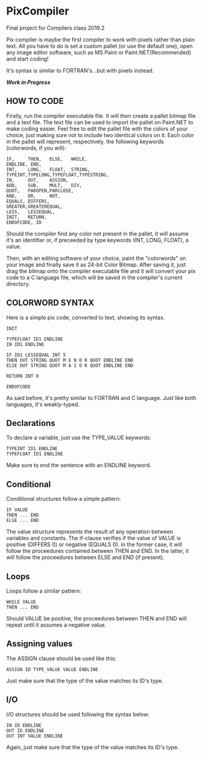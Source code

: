 # PixCompiler 
Final project for Compilers class 2019.2

Pix compiler is maybe the first compiler to work with pixels rather than plain text. All you have to do is set a custom
pallet (or use the default one), open any image editor software, such as MS Paint or Paint.NET(Recommended) and start coding!

It's syntax is similar to FORTRAN's...but with pixels instead.

***Work in Progress***

## HOW TO CODE

Firstly, run the compiler executable file. It will then create a pallet bitmap file and a text file.
The text file can be used to import the pallet on Paint.NET to make coding easier. Feel free to edit the pallet 
file with the colors of your choice, just making sure not to include two identical colors on it. 
Each color in the pallet will represent, respectively, the following keywords (colorwords, if you will):

    IF,     THEN,   ELSE,   WHILE,
    ENDLINE, END,
    INT,    LONG,   FLOAT,  STRING,
    TYPEINT,TYPELONG,TYPEFLOAT,TYPESTRING,
    IN,     OUT,    ASSIGN,
    ADD,    SUB,    MULT,   DIV,
    QUOT,   PAROPEN,PARCLOSE,
    AND,    OR,     NOT,
    EQUALS, DIFFERS,
    GREATER,GREATEREQUAL,
    LESS,   LESSEQUAL,
    INIT,   RETURN,
    ENDOFCODE, ID

Should the compiler find any color not present in the pallet, it will assume it's an identifier or, if preceeded 
by type keywords (INT, LONG, FLOAT), a value.

Then, with an editing software of your choice, paint the "colorwords" on your image and finally save it as 24-bit Color Bitmap.
After saving it, just drag the bitmap onto the compiler executable file and it will convert your pix code to a C language file,
which will be saved in the compiler's current directory.

## COLORWORD SYNTAX

Here is a simple pix code, converted to text, showing its syntax.


    INIT

    TYPEFLOAT ID1 ENDLINE
    IN ID1 ENDLINE

    IF ID1 LESSEQUAL INT 5
    THEN OUT STRING QUOT M E N O R QUOT ENDLINE END
    ELSE OUT STRING QUOT M A I O R QUOT ENDLINE END

    RETURN INT 0

    ENDOFCODE

As said before, it's pretty similar to FORTRAN and C language. Just like both languages, it's weakly-typed.

## Declarations

To declare a variable, just use the TYPE_VALUE keywords:

    TYPEINT ID1 ENDLINE
    TYPEFLOAT ID1 ENDLINE

Make sure to end the sentence with an ENDLINE keyword.

## Conditional

Conditional structures follow a simple pattern:

    IF VALUE
    THEN ... END
    ELSE ... END 

The value structure represents the result of any operation between variables and constants. The if-clause verifies
if the value of VALUE is positive (DIFFERS 0) or negative (EQUALS 0). In the former case, it will follow the proceedures
contained between THEN and END. In the latter, it will follow the proceedures between ELSE and END (if present).

## Loops

Loops follow a similar pattern:
    
    WHILE VALUE
    THEN ... END
        
Should VALUE be positive, the proceedures between THEN and END will repeat until it assumes a negative value.

## Assigning values

The ASSIGN clause should be used like this:

    ASSIGN ID TYPE_VALUE VALUE ENDLINE

Just make sure that the type of the value matches its ID's type.

## I/O

I/O structures should be used following the syntax below:

    IN ID ENDLINE
    OUT ID ENDLINE
    OUT INT VALUE ENDLINE

Again, just make sure that the type of the value matches its ID's type.



    
